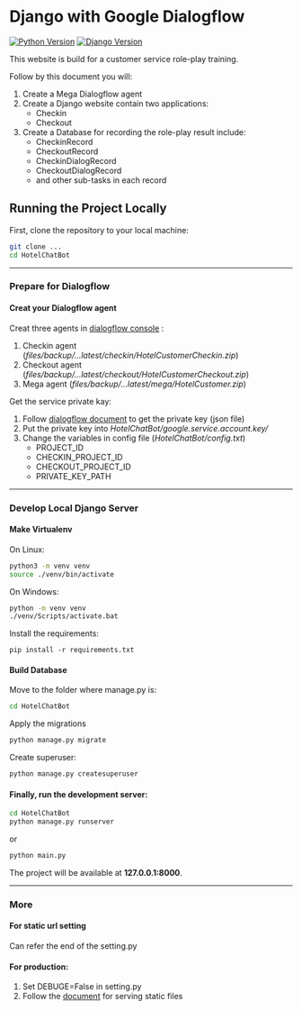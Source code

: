 # Django with Google Dialogflow

[![Python Version](https://img.shields.io/badge/python-3.7-brightgreen.svg)](https://python.org)
[![Django Version](https://img.shields.io/badge/django-3.1-brightgreen.svg)](https://djangoproject.com)

This website is build for a customer service role-play training.

Follow by this document you will:

1. Create a Mega Dialogflow agent
2. Create a Django website contain two applications:
    - Checkin
    - Checkout
3. Create a Database for recording the role-play result include:
    - CheckinRecord
    - CheckoutRecord
    - CheckinDialogRecord
    - CheckoutDialogRecord
    - and other sub-tasks in each record


## Running the Project Locally

First, clone the repository to your local machine:

```bash
git clone ...
cd HotelChatBot
```

---

### Prepare for Dialogflow

#### Creat your Dialogflow agent

Creat three agents in [dialogflow console](https://dialogflow.cloud.google.com/) :
1. Checkin agent (*files/backup/...latest/checkin/HotelCustomerCheckin.zip*)
2. Checkout agent (*files/backup/...latest/checkout/HotelCustomerCheckout.zip*)
3. Mega agent (*files/backup/...latest/mega/HotelCustomer.zip*)

Get the service private kay:
1. Follow [dialogflow document](https://cloud.google.com/dialogflow/es/docs/agents-mega) to get the private key (json file) 
2. Put the private key into *HotelChatBot/google.service.account.key/*
3. Change the variables in config file (*HotelChatBot/config.txt*) 
    - PROJECT_ID
    - CHECKIN_PROJECT_ID
    - CHECKOUT_PROJECT_ID
    - PRIVATE_KEY_PATH
    

---

### Develop Local Django Server

#### Make Virtualenv
On Linux:

```bash
python3 -m venv venv
source ./venv/bin/activate
```

On Windows:
```bash
python -m venv venv
./venv/Scripts/activate.bat
```

Install the requirements:
```
pip install -r requirements.txt
```

#### Build Database

Move to the folder where manage.py is:
```bash
cd HotelChatBot
```

Apply the migrations
```bash
python manage.py migrate
```

Create superuser:
```bash
python manage.py createsuperuser
```

#### Finally, run the development server:
```bash
cd HotelChatBot
python manage.py runserver
```
or
```bash
python main.py
```
The project will be available at **127.0.0.1:8000**.

---

### More

#### For static url setting
Can refer the end of the setting.py

#### For production:

1. Set DEBUGE=False in setting.py
2. Follow the [document](https://docs.djangoproject.com/en/3.1/howto/static-files/deployment/) for serving static files 
